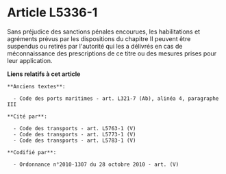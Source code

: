 # Article L5336-1

Sans préjudice des sanctions pénales encourues, les habilitations et agréments prévus par les dispositions du chapitre II
peuvent être suspendus ou retirés par l'autorité qui les a délivrés en cas de méconnaissance des prescriptions de ce titre ou
des mesures prises pour leur application.

**Liens relatifs à cet article**

	**Anciens textes**:

	  - Code des ports maritimes - art. L321-7 (Ab), alinéa 4, paragraphe III

	**Cité par**:

	  - Code des transports - art. L5763-1 (V)
	  - Code des transports - art. L5773-1 (V)
	  - Code des transports - art. L5783-1 (V)

	**Codifié par**:

	  - Ordonnance n°2010-1307 du 28 octobre 2010 - art. (V)
